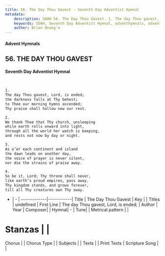 ```yaml
---
title: 56. The Day Thou Gavest - Seventh Day Adventist Hymnal
metadata:
    description: SDAH 56. The Day Thou Gavest. 1. The day Thou gavest, Lord, is ended; the darkness falls at Thy behest; to Thee our morning hymns ascended; Thy praise shall hallow now our rest.
    keywords: SDAH, Seventh Day Adventist Hymnal, adventhymnals, advent hymnals, The Day Thou Gavest, The day Thou gavest, Lord, is ended; 
    author: Brian Onang'o
---
```


#### Advent Hymnals
## 56. THE DAY THOU GAVEST
#### Seventh Day Adventist Hymnal

```txt


1.
The day Thou gavest, Lord, is ended;
the darkness falls at Thy behest;
to Thee our morning hymns ascended;
Thy praise shall hallow now our rest.

2.
We thank Thee that Thy church, unsleeping
while earth rolls onward into light,
through all the world her watch is keeping,
and rests not now by day or night.

3.
As o’er each continent and island
the dawn leads on another day,
the voice of prayer is never silent,
nor die the strains of praise away.

4.
So be it, Lord; Thy throne shall never,
like earth’s proud empires, pass away.
Thy kingdom stands, and grows forever,
till all Thy creatures own Thy sway.


```

- |   -  |
-------------|------------|
Title | The Day Thou Gavest |
Key |  |
Titles | undefined |
First Line | The day Thou gavest, Lord, is ended; |
Author | 
Year | 
Composer|  |
Hymnal|  - |
Tune|  |
Metrical pattern | |
# Stanzas |  |
Chorus |  |
Chorus Type |  |
Subjects |  |
Texts |  |
Print Texts | 
Scripture Song |  |
  
